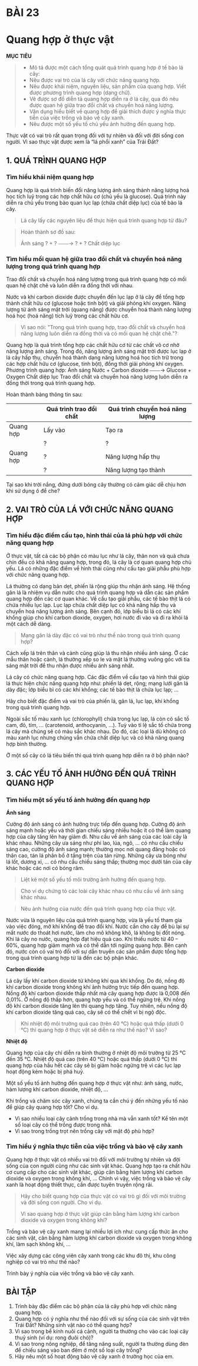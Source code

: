 # BÀI 23

# Quang hợp ở thực vật

**MỤC TIÊU**
> - Mô tả được một cách tổng quát quá trình quang hợp ở tế bào lá cây:
> - Nêu được vai trò của lá cây với chức năng quang hợp.
> - Nêu được khái niệm, nguyên liệu, sản phẩm của quang hợp. Viết được phương trình quang hợp (dạng chữ).
> - Vẽ được sơ đồ diễn tả quang hợp diễn ra ở lá cây, qua đó nêu được quan hệ giữa trao đổi chất và chuyển hoá năng lượng.
> - Vận dụng hiểu biết về quang hợp để giải thích được ý nghĩa thực tiễn của việc trồng và bảo vệ cây xanh.
> - Nêu được một số yếu tố chủ yếu ảnh hưởng đến quang hợp.

Thực vật có vai trò rất quan trọng đối với tự nhiên và đối với đời sống con người. Vì sao thực vật được xem là “lá phổi xanh” của Trái Đất?

## 1. QUÁ TRÌNH QUANG HỢP

### Tìm hiểu khái niệm quang hợp

Quang hợp là quá trình biến đổi năng lượng ánh sáng thành năng lượng hoá học tích luỹ trong các hợp chất hữu cơ (chủ yếu là glucose). Quá trình này diễn ra chủ yếu trong bào quan lục lạp (chứa chất diệp lục) của tế bào lá cây.

> Lá cây lấy các nguyên liệu để thực hiện quá trình quang hợp từ đâu?

> Hoàn thành sơ đồ sau:
>    
> Ánh sáng
> ? + ? ⎯⎯⎯⎯→ ? + ?
> Chất diệp lục

### Tìm hiểu mối quan hệ giữa trao đổi chất và chuyển hoá năng lượng trong quá trình quang hợp

Trao đổi chất và chuyển hoá năng lượng trong quá trình quang hợp có mối quan hệ chặt chẽ và luôn diễn ra đồng thời với nhau.

Nước và khí carbon dioxide được chuyển đến lục lạp ở lá cây để tổng hợp thành chất hữu cơ (glucose hoặc tinh bột) và giải phóng khí oxygen. Năng lượng từ ánh sáng mặt trời (quang năng) được chuyển hoá thành năng lượng hoá học (hoá năng) tích luỹ trong các chất hữu cơ.

> Vì sao nói: "Trong quá trình quang hợp, trao đổi chất và chuyển hoá năng lượng luôn diễn ra đồng thời và có mối quan hệ chặt chẽ."?

Quang hợp là quá trình tổng hợp các chất hữu cơ từ các chất vô cơ nhờ năng lượng ánh sáng. Trong đó, năng lượng ánh sáng mặt trời được lục lạp ở lá cây hấp thụ, chuyển hoá thành dạng năng lượng hoá học tích trữ trong các hợp chất hữu cơ (glucose, tinh bột), đồng thời giải phóng khí oxygen.
Phương trình quang hợp:
Ánh sáng
Nước + Carbon dioxide ⎯⎯⎯⎯→ Glucose + Oxygen
Chất diệp lục
Trao đổi chất và chuyển hoá năng lượng luôn diễn ra đồng thời trong quá trình quang hợp.

Hoàn thành bảng thông tin sau:

| | Quá trình trao đổi chất | Quá trình chuyển hoá năng lượng |
|---|---------------------------|----------------------------------|
| Quang hợp | Lấy vào | Tạo ra |
| | ? | ? |
| Quang hợp | ? | Năng lượng hấp thụ |
| | ? | Năng lượng tạo thành |

Tại sao khi trời nắng, đứng dưới bóng cây thường có cảm giác dễ chịu hơn khi sử dụng ô để che?

## 2. VAI TRÒ CỦA LÁ VỚI CHỨC NĂNG QUANG HỢP

### Tìm hiểu đặc điểm cấu tạo, hình thái của lá phù hợp với chức năng quang hợp

Ở thực vật, tất cả các bộ phận có màu lục như lá cây, thân non và quả chưa chín đều có khả năng quang hợp, trong đó, lá cây là cơ quan quang hợp chủ yếu. Lá có những đặc điểm về hình thái cũng như cấu tạo giải phẫu phù hợp với chức năng quang hợp.

Lá thường có dạng bản dẹt, phiến lá rộng giúp thu nhận ánh sáng. Hệ thống gân lá là nhiệm vụ dẫn nước cho quá trình quang hợp và dẫn các sản phẩm quang hợp đến các cơ quan khác. Về cấu tạo giải phẫu, các tế bào thịt lá có chứa nhiều lục lạp. Lục lạp chứa chất diệp lục có khả năng hấp thụ và chuyển hoá năng lượng ánh sáng. Bên cạnh đó, lớp biểu bì lá có các khí khổng giúp cho khí carbon dioxide, oxygen, hơi nước đi vào và đi ra khỏi lá một cách dễ dàng.

> Mạng gân lá dày đặc có vai trò như thế nào trong quá trình quang hợp?

Cách xếp lá trên thân và cành cũng giúp lá thu nhận nhiều ánh sáng. Ở các mẫu thân hoặc cành, lá thường xếp so le và mặt lá thường vuông góc với tia sáng mặt trời để thu nhận được nhiều ánh sáng nhất.

Lá cây có chức năng quang hợp. Các đặc điểm về cấu tạo và hình thái giúp lá thực hiện chức năng quang hợp như: phiến lá dẹt, rộng; mạng lưới gân lá dày đặc; lớp biểu bì có các khí khổng; các tế bào thịt lá chứa lục lạp; ...

Hãy cho biết đặc điểm và vai trò của phiến lá, gân lá, lục lạp, khí khổng trong quá trình quang hợp.

Ngoài sắc tố màu xanh lục (chlorophyll) chứa trong lục lạp, lá còn có sắc tố cam, đỏ, tím, ... (carotenoid, anthocyanin, ...). Tuỳ vào tỉ lệ sắc tố chứa trong lá cây mà chúng sẽ có màu sắc khác nhau. Do đó, các loại lá dù không có màu xanh lục nhưng chúng vẫn chứa chất diệp lục và có khả năng quang hợp bình thường.

Ở một số cây có lá tiêu biến thì quá trình quang hợp diễn ra ở bộ phận nào?

## 3. CÁC YẾU TỐ ẢNH HƯỞNG ĐẾN QUÁ TRÌNH QUANG HỢP

### Tìm hiểu một số yếu tố ảnh hưởng đến quang hợp

**Ánh sáng**

Cường độ ánh sáng có ảnh hưởng trực tiếp đến quang hợp. Cường độ ánh sáng mạnh hoặc yếu và thời gian chiếu sáng nhiều hoặc ít có thể làm quang hợp của cây tăng lên hay giảm đi. Nhu cầu về ánh sáng của các loài cây là khác nhau. Những cây ưa sáng như phi lao, lúa, ngô, ... có nhu cầu chiếu sáng cao, cường độ ánh sáng mạnh; thường mọc nơi quang đãng hoặc có thân cao, tán lá phân bố ở tầng trên của tán rừng. Những cây ưa bóng như lá lốt, dương xỉ, ... có nhu cầu chiếu sáng thấp; thường mọc dưới tán của cây khác hoặc các nơi có bóng râm.

> Liệt kê một số yếu tố môi trường ảnh hưởng đến quang hợp.

> Cho ví dụ chứng tỏ các loài cây khác nhau có nhu cầu về ánh sáng khác nhau.

> Nêu ảnh hưởng của nước đến quá trình quang hợp của thực vật.

Nước vừa là nguyên liệu của quá trình quang hợp, vừa là yếu tố tham gia vào việc đóng, mở khí khổng để trao đổi khí. Nước cần cho cây để bù lại sự mất nước do thoát hơi nước, làm cho mô không khô, lá không bị đốt nóng. Khi lá cây no nước, quang hợp đạt hiệu quả cao. Khi thiếu nước từ 40 – 60%, quang hợp giảm mạnh và có thể dẫn tới ngừng quang hợp. Bên cạnh đó, nước còn có vai trò đối với sự dẫn truyền các sản phẩm được tổng hợp trong quá trình quang hợp từ lá đến các bộ phận khác.

**Carbon dioxide**

Lá cây lấy khí carbon dioxide từ không khí qua khí khổng. Do đó, nồng độ khí carbon dioxide trong không khí ảnh hưởng trực tiếp đến quang hợp. Nồng độ khí carbon dioxide thấp nhất mà cây quang hợp được là 0,008 đến 0,01%. Ở nồng độ thấp hơn, quang hợp yếu và có thể ngừng trệ. Khi nồng độ khí carbon dioxide tăng lên thì quang hợp tăng. Tuy nhiên, nếu nồng độ khí carbon dioxide tăng quá cao, cây sẽ có thể chết vì bị ngộ độc.

> Khi nhiệt độ môi trường quá cao (trên 40 °C) hoặc quá thấp (dưới 0 °C) thì quang hợp ở thực vật sẽ diễn ra như thế nào? Vì sao?

**Nhiệt độ**

Quang hợp của cây chỉ diễn ra bình thường ở nhiệt độ môi trường từ 25 °C đến 35 °C. Nhiệt độ quá cao (trên 40 °C) hoặc quá thấp (dưới 0 °C) thì quang hợp của hầu hết các cây sẽ bị giảm hoặc ngừng trệ vì các lục lạp hoạt động kém hoặc bị phá huỷ.

Một số yếu tố ảnh hưởng đến quang hợp ở thực vật như: ánh sáng, nước, hàm lượng khí carbon dioxide, nhiệt độ, ...

Khi trồng và chăm sóc cây xanh, chúng ta cần chú ý đến những yếu tố nào để giúp cây quang hợp tốt? Cho ví dụ.

- Vì sao nhiều loại cây cảnh trồng trong nhà mà vẫn xanh tốt? Kể tên một số loại cây có thể trồng được trong nhà.
- Vì sao trong trồng trọt nên trồng cây với mật độ phù hợp?

### Tìm hiểu ý nghĩa thực tiễn của việc trồng và bảo vệ cây xanh

Quang hợp ở thực vật có nhiều vai trò đối với môi trường tự nhiên và đời sống của con người cũng như các sinh vật khác. Quang hợp tạo ra chất hữu cơ cung cấp cho các sinh vật khác, giúp cân bằng hàm lượng khí carbon dioxide và oxygen trong không khí, ... Chính vì vậy, việc trồng và bảo vệ cây xanh là hoạt động thiết thực, cần được tuyên truyền rộng rãi.

> Hãy cho biết quang hợp của thực vật có vai trò gì đối với môi trường và đời sống con người. Cho ví dụ.
>
> Vì sao quang hợp ở thực vật giúp cân bằng hàm lượng khí carbon dioxide và oxygen trong không khí?

Trồng và bảo vệ cây xanh mang lại nhiều lợi ích như: cung cấp thức ăn cho các sinh vật, cân bằng hàm lượng khí carbon dioxide và oxygen trong không khí, làm sạch không khí, ...

Việc xây dựng các công viên cây xanh trong các khu đô thị, khu công nghiệp có vai trò như thế nào?

Trình bày ý nghĩa của việc trồng và bảo vệ cây xanh.

## BÀI TẬP

1. Trình bày đặc điểm các bộ phận của lá cây phù hợp với chức năng quang hợp.
2. Quang hợp có ý nghĩa như thế nào đối với sự sống của các sinh vật trên Trái Đất? Những sinh vật nào có thể quang hợp?
3. Vì sao trong bể kính nuôi cá cảnh, người ta thường cho vào các loại cây thuỷ sinh (ví dụ: rong đuôi chó)?
4. Vì sao trong nông nghiệp, để tăng năng suất, người ta thường dùng đèn để chiếu sáng vào ban đêm ở một số loại cây trồng?
5. Hãy nêu một số hoạt động bảo vệ cây xanh ở trường học của em.
